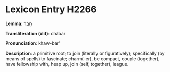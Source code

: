 # Lexicon Entry H2266

**Lemma**: חָבַר

**Transliteration (xlit)**: châbar

**Pronunciation**: khaw-bar'

**Description**:
a primitive root; to join (literally or figuratively); specifically (by means of spells) to fascinate; charm(-er), be compact, couple (together), have fellowship with, heap up, join (self, together), league.
